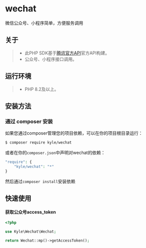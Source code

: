 # wechat
微信公众号、小程序简单，方便服务调用

## 关于
> - 此PHP SDK基于[腾讯官方API](https://developers.weixin.qq.com/doc/service/guide/)官方API构建。
> - 公众号、小程序接口调用。

## 运行环境
> - PHP 8.2及以上。

## 安装方法
### 通过 composer 安装
如果您通过composer管理您的项目依赖，可以在你的项目根目录运行：
```bash
$ composer require kyle/wechat
```
或者在你的`composer.json`中声明对wechat的依赖：
```php
"require": {
    "kyle/wechat": "*"
}
```
然后通过`composer install`安装依赖

## 快速使用
#### 获取公众号access_token
```php
<?php

use Kyle\Wechat\Wechat;

return Wechat::mp()->getAccessToken();
```